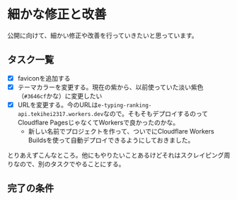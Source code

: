 # 細かな修正と改善

公開に向けて、細かい修正や改善を行っていきたいと思っています。

## タスク一覧

- [x] faviconを追加する
- [x] テーマカラーを変更する。現在の紫から、以前使っていた淡い紫色（`#3646cf`かな）に変更したい
- [x] URLを変更する。今のURLは`e-typing-ranking-api.tekihei2317.workers.dev`なので。そもそもデプロイするのってCloudflare PagesじゃなくてWorkersで良かったのかな。
  - 新しい名前でプロジェクトを作って、ついでにCloudflare Workers Buildsを使って自動デプロイできるようにしておきました。

とりあえずこんなところ。他にもやりたいことあるけどそれはスクレイピング周りなので、別のタスクでやることにする。

## 完了の条件
